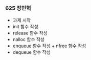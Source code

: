 ### 625 장민혁 
- 과제 시작
- init 함수 작성
- release 함수 작성
- nalloc 함수 작성
- enqueue 함수 작성 + nfree 함수 작성
- dequeue 함수 작성

